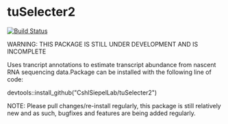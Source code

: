 # tuSelecter2
[![Build Status](https://travis-ci.org/CshlSiepelLab/tuSelecter2.svg?branch=master)](https://travis-ci.org/CshlSiepelLab/tuSelecter2)


WARNING: THIS PACKAGE IS STILL UNDER DEVELOPMENT AND IS INCOMPLETE

Uses trancript annotations to estimate transcript abundance from nascent RNA sequencing data.Package can be installed with the following line of code:

devtools::install_github("CshlSiepelLab/tuSelecter2")

NOTE: Please pull changes/re-install regularly, this package is still relatively new and as such, bugfixes and features are being added regularly.

